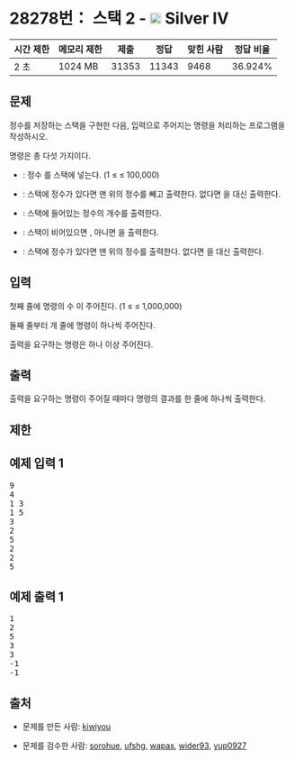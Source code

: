 # 28278번： 스택 2 - <img src="https://static.solved.ac/tier_small/7.svg" style="height:20px" /> Silver IV



| 시간 제한 | 메모리 제한 | 제출 | 정답 | 맞힌 사람 | 정답 비율 |
| --- | --- | --- | --- | --- | --- |
| 2 초 | 1024 MB | 31353 | 11343 | 9468 | 36.924% |
## 문제

정수를 저장하는 스택을 구현한 다음, 입력으로 주어지는 명령을 처리하는 프로그램을 작성하시오.

명령은 총 다섯 가지이다.

- : 정수 를 스택에 넣는다. (1 ≤  ≤ 100,000)

- : 스택에 정수가 있다면 맨 위의 정수를 빼고 출력한다. 없다면 을 대신 출력한다.

- : 스택에 들어있는 정수의 개수를 출력한다.

- : 스택이 비어있으면 , 아니면 을 출력한다.

- : 스택에 정수가 있다면 맨 위의 정수를 출력한다. 없다면 을 대신 출력한다.

## 입력

첫째 줄에 명령의 수 이 주어진다. (1 ≤  ≤ 1,000,000)

둘째 줄부터 개 줄에 명령이 하나씩 주어진다.

출력을 요구하는 명령은 하나 이상 주어진다.

## 출력

출력을 요구하는 명령이 주어질 때마다 명령의 결과를 한 줄에 하나씩 출력한다.

## 제한

## 예제 입력 1

<pre>9
4
1 3
1 5
3
2
5
2
2
5
</pre>
## 예제 출력 1

<pre>1
2
5
3
3
-1
-1
</pre>
## 출처

- 문제를 만든 사람: [kiwiyou](/user/kiwiyou)

- 문제를 검수한 사람: [sorohue](/user/sorohue), [ufshg](/user/ufshg), [wapas](/user/wapas), [wider93](/user/wider93), [yup0927](/user/yup0927)